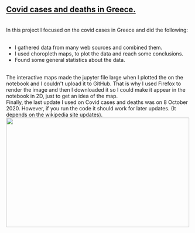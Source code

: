 ## [**Covid cases and deaths in Greece.**](https://github.com/AngelosTheodorakis/Data_Analysis_Projects/blob/master/Covid-19_Greece/Covid_Greece.ipynb)
<br>
In this project I focused on the covid cases in Greece and did the following:
<br>
<br>

* I gathered data from many web sources and combined them.
* I used choropleth maps, to plot the data and reach some conclusions.
* Found some general statistics about the data.
<br>
The interactive maps made the jupyter file large when I plotted the on the notebook and I couldn't upload it to GitHub. That is why I used Firefox to render the image and then I downloaded it so I could make it appear in the notebook in 2D, just to get an idea of the map.<br>
Finally, the last update I used on Covid cases and deaths was on 8 October 2020. However, if you run the code it should work for later updates. (It depends on the wikipedia site updates).

<img src="https://github.com/AngelosTheodorakis/Data_Analysis_Projects/blob/master/Covid_Greece/Images/Greece_cases_prop.png?raw=true" width="500" height="300" />
